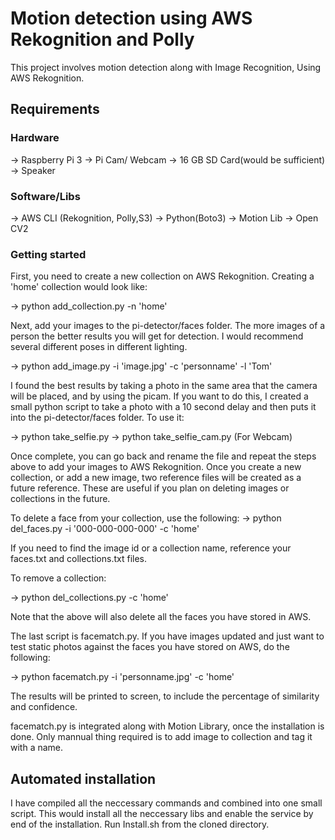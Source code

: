 # Motion detection using AWS Rekognition and Polly

This project involves motion detection along with Image Recognition, Using AWS Rekognition. 

## Requirements

### Hardware
-> Raspberry Pi 3
-> Pi Cam/ Webcam
-> 16 GB SD Card(would be sufficient)
-> Speaker

### Software/Libs
-> AWS CLI (Rekognition, Polly,S3)
-> Python(Boto3)
-> Motion Lib
-> Open CV2 

### Getting started

First, you need to create a new collection on AWS Rekognition. Creating a 'home' collection would look like:

-> python add_collection.py -n 'home'

Next, add your images to the pi-detector/faces folder. The more images of a person the better results you will get for detection. I would recommend several different poses in different lighting.

-> python add_image.py -i 'image.jpg' -c 'personname' -l 'Tom'

I found the best results by taking a photo in the same area that the camera will be placed, and by using the picam. If you want to do this, I created a small python script to take a photo with a 10 second delay and then puts it into the pi-detector/faces folder. To use it:

-> python take_selfie.py 
-> python take_selfie_cam.py  (For Webcam)

Once complete, you can go back and rename the file and repeat the steps above to add your images to AWS Rekognition. Once you create a new collection, or add a new image, two reference files will be created as a future reference. These are useful if you plan on deleting images or collections in the future.

To delete a face from your collection, use the following:
-> python del_faces.py -i '000-000-000-000' -c 'home'

If you need to find the image id or a collection name, reference your faces.txt and collections.txt files.

To remove a collection:

-> python del_collections.py -c 'home'

Note that the above will also delete all the faces you have stored in AWS.

The last script is facematch.py. If you have images updated and just want to test static photos against the faces you have stored on AWS, do the following:

-> python facematch.py -i 'personname.jpg' -c 'home'

The results will be printed to screen, to include the percentage of similarity and confidence.

facematch.py is integrated along with Motion Library, once the installation is done. Only mannual thing required is to add image to collection and tag it with a name.
   
## Automated installation
  I have compiled all the neccessary commands and combined into one small script. This would install all the neccessary libs and enable the service by end of the installation. Run Install.sh from the cloned directory.
   
   


